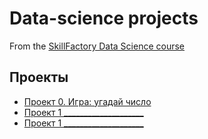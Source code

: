 # Data-science projects

From the [SkillFactory Data Science course](https://github.com/SiberianGit/Data-science)

## Проекты

* [Проект 0. Игра: угадай число](https://github.com/SiberianGit/Data-science/tree/main/project_1)
* [Проект 1 ____________________]() 
* [Проект 1 ____________________]()
